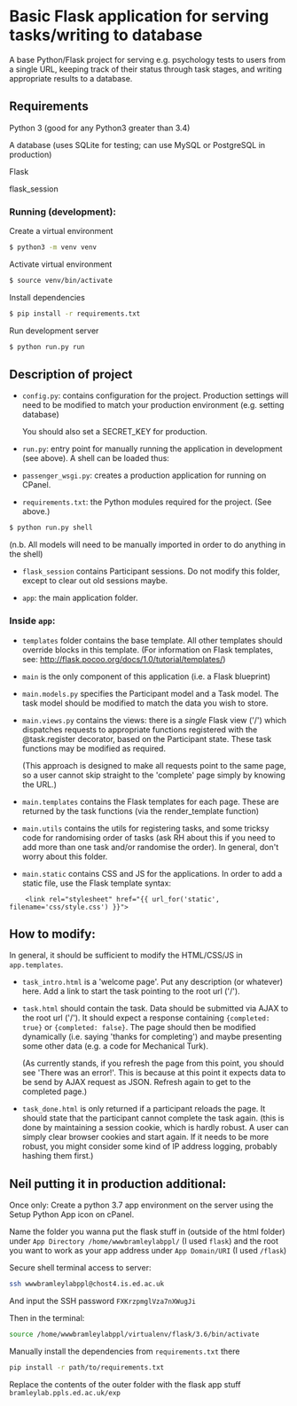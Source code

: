 Basic Flask application for serving tasks/writing to database
=============================================================

A base Python/Flask project for serving e.g. psychology tests to
users from a single URL, keeping track of their status through task stages,
and writing appropriate results to a database.

## Requirements

Python 3 (good for any Python3 greater than 3.4)

A database (uses SQLite for testing; can use MySQL or PostgreSQL in production)

Flask

flask_session


### Running (development):

Create a virtual environment

```bash
$ python3 -m venv venv
```

Activate virtual environment

```bash
$ source venv/bin/activate
```

Install dependencies

```bash
$ pip install -r requirements.txt
```

Run development server

```bash
$ python run.py run
```


## Description of project


- `config.py`: contains configuration for the project. Production settings will need to be modified to 
	match your production environment (e.g. setting database)

	You should also set a SECRET_KEY for production.
- `run.py`: entry point for manually running the application in development (see above). A shell can be loaded thus:
- `passenger_wsgi.py`: creates a production application for running on CPanel.
- `requirements.txt`: the Python modules required for the project. (See above.)


```bash
$ python run.py shell
```

(n.b. All models will need to be manually imported in order to do anything in the shell)


- `flask_session` contains Participant sessions. Do not modify this folder, except to clear out old sessions maybe.

- `app`: the main application folder. 


### Inside `app`:

- `templates` folder contains the base template. All other templates should override blocks in this template.
(For information on Flask templates, see: http://flask.pocoo.org/docs/1.0/tutorial/templates/)

- `main` is the only component of this application (i.e. a Flask blueprint)
- `main.models.py` specifies the Participant model and a Task model. The task model should be modified
	to match the data you wish to store.
- `main.views.py` contains the views: there is a *single* Flask view ('/') which dispatches requests
	to appropriate functions registered with the @task.register decorator, based on the Participant state.
	These task functions may be modified as required.

	(This approach is designed to make all requests point to the same page, so a user cannot skip straight to the
	'complete' page simply by knowing the URL.)

- `main.templates` contains the Flask templates for each page. These are returned by the task functions (via the render_template function)
- `main.utils` contains the utils for registering tasks, and some tricksy code for randomising order of tasks (ask RH about this if you need
to add more than one task and/or randomise the order). In general, don't worry about this folder.
- `main.static` contains CSS and JS for the applications. In order to add a static file, use the Flask template syntax:

```jinja2
	<link rel="stylesheet" href="{{ url_for('static', filename='css/style.css') }}">
```


## How to modify:

In general, it should be sufficient to modify the HTML/CSS/JS in `app.templates`.

- `task_intro.html` is a 'welcome page'. Put any description (or whatever) here. Add a link to start the task pointing to the root url ('/').
- `task.html` should contain the task. Data should be submitted via AJAX to the root url ('/'). It should expect a response containing 
	`{completed: true}` or `{completed: false}`. The page should then be modified dynamically (i.e. saying 'thanks for completing') and maybe
	presenting some other data (e.g. a code for Mechanical Turk).

	(As currently stands, if you refresh the page from this point, you should see 'There was an error!'. This is because
	at this point it expects data to be send by AJAX request as JSON. Refresh again to get to the completed page.)
- `task_done.html` is only returned if a participant reloads the page. It should state that the participant cannot complete the task again.
	(this is done by maintaining a session cookie, which is hardly robust. A user can simply clear browser cookies and start again. 
	If it needs to be more robust, you might consider some kind of IP address logging, probably hashing them first.)

## Neil putting it in production additional:

Once only: Create a python 3.7 app environment on the server using the Setup Python App icon on cPanel.

Name the folder you wanna put the flask stuff in (outside of the html folder) under `App Directory /home/wwwbramleylabppl/` (I used `flask`) and the root you want to work as your app address under `App Domain/URI` (I used `/flask`)


Secure shell terminal access to server:
```bash
ssh wwwbramleylabppl@chost4.is.ed.ac.uk
```
And input the SSH password `FXKrzpmglVza7nXWugJi`

Then in the terminal:
```bash
source /home/wwwbramleylabppl/virtualenv/flask/3.6/bin/activate
```
Manually install the dependencies from `requirements.txt` there
```bash
pip install -r path/to/requirements.txt
```
Replace the contents of the outer folder with the flask app stuff `bramleylab.ppls.ed.ac.uk/exp`